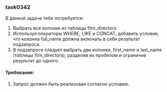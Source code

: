 
### task0342

В данной задаче тебе потребуется:
1. Выбрать все колонки из таблицы film_directors.
2. Используя операторы WHERE, LIKE и CONCAT, добавить условие, что колонка full_name должна включать в себя результат подзапроса.
3. В подзапросе следует выбрать две колонки, first_name и last_name (таблицы film_directors), разделив их пробелом и ограничив результат до одного.


#### Требования:
1.	Запрос должен быть реализован согласно условию.


